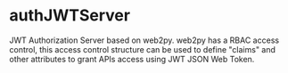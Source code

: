# authJWTServer
JWT Authorization Server based on web2py.
web2py has a RBAC access control, this access control structure can be used to define "claims" and other attributes to grant APIs access using JWT JSON Web Token.
